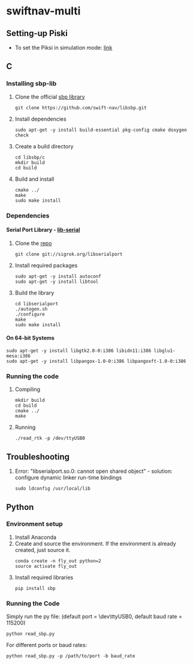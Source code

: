 # swiftnav-multi

## Setting-up Piski
* To set the Piksi in simulation mode: [link](https://support.swiftnav.com/customer/en/portal/articles/2757369-piksi-multi---using-simulation-mode)

## C
### Installing sbp-lib
1. Clone the official [sbp library](https://github.com/swift-nav/libsbp.git)
    ```
    git clone https://github.com/swift-nav/libsbp.git
    ```
2. Install dependencies
    ```
    sudo apt-get -y install build-essential pkg-config cmake doxygen check
    ```
3. Create a build directory
    ```
    cd libsbp/c
    mkdir build
    cd build
    ```
4. Build and install
    ```
    cmake ../
    make
    sudo make install
    ```

### Dependencies
#### Serial Port Library - [lib-serial](https://sigrok.org/wiki/Libserialport)
1. Clone the [repo](git://sigrok.org/libserialport)
    ```
    git clone git://sigrok.org/libserialport
    ```
2. Install required packages
    ```
    sudo apt-get -y install autoconf
    sudo apt-get -y install libtool
3. Build the library
    ```
    cd libserialport
    ./autogen.sh
    ./configure
    make
    sudo make install
    ```

#### On 64-bit Systems

  ```
  sudo apt-get -y install libgtk2.0-0:i386 libidn11:i386 libglu1-mesa:i386
  sudo apt-get -y install libpangox-1.0-0:i386 libpangoxft-1.0-0:i386
  ```

### Running the code
1. Compiling
    ```
    mkdir build
    cd build
    cmake ../
    make
    ```

2. Running
    ```
    ./read_rtk -p /dev/ttyUSB0
    ```

## Troubleshooting
1.  Error: "libserialport.so.0: cannot open shared object" - solution: configure dynamic linker run-time bindings
    ```
    sudo ldconfig /usr/local/lib
    ```

## Python
### Environment setup
1. Install Anaconda
2. Create and source the environment. If the environment is already created, just source it.
    ```
    conda create -n fly_out python=2
    source activate fly_out
    ```
3. Install required libraries
    ```
    pip install sbp
    ```

### Running the Code
Simply run the py file: (default port = \dev\ttyUSB0, default baud rate = 115200)
```
python read_sbp.py
```

For different ports or baud rates:
```
python read_sbp.py -p /path/to/port -b baud_rate
```
